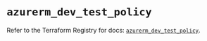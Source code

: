 # `azurerm_dev_test_policy`

Refer to the Terraform Registry for docs: [`azurerm_dev_test_policy`](https://registry.terraform.io/providers/hashicorp/azurerm/3.115.0/docs/resources/dev_test_policy).
